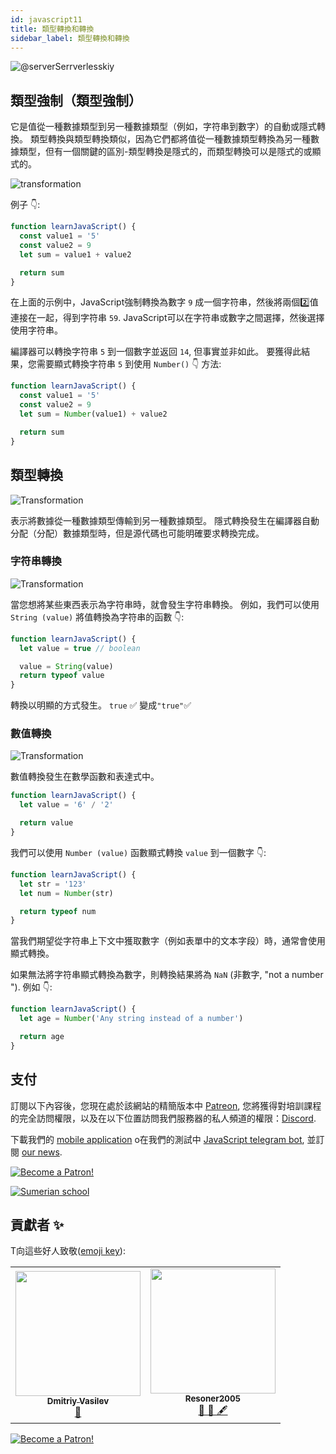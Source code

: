 ```yaml
---
id: javascript11
title: 類型轉換和轉換
sidebar_label: 類型轉換和轉換
---
```


![@serverSerrverlesskiy](/img/javascript/headers/09.jpg)

## 類型強制（類型強制）

它是值從一種數據類型到另一種數據類型（例如，字符串到數字）的自動或隱式轉換。 類型轉換與類型轉換類似，因為它們都將值從一種數據類型轉換為另一種數據類型，但有一個關鍵的區別-類型轉換是隱式的，而類型轉換可以是隱式的或顯式的。

![transformation](https://media.giphy.com/media/xT4uQr9H3EDL7Ha2hq/giphy.gif)

例子 👇:

```jsx live
function learnJavaScript() {
  const value1 = '5'
  const value2 = 9
  let sum = value1 + value2

  return sum
}
```

在上面的示例中，JavaScript強制轉換為數字 `9` 成一個字符串，然後將兩個2️⃣值連接在一起，得到字符串 `59`. JavaScript可以在字符串或數字之間選擇，然後選擇使用字符串。

編譯器可以轉換字符串 `5` 到一個數字並返回 `14`, 但事實並非如此。 要獲得此結果，您需要顯式轉換字符串 `5` 到使用 `Number()` 👇 方法:

```jsx live
function learnJavaScript() {
  const value1 = '5'
  const value2 = 9
  let sum = Number(value1) + value2

  return sum
}
```

## 類型轉換

![Transformation](https://media.giphy.com/media/l2SpMMVivErM0Q7jG/giphy.gif)

表示將數據從一種數據類型傳輸到另一種數據類型。 隱式轉換發生在編譯器自動分配（分配）數據類型時，但是源代碼也可能明確要求轉換完成。

### 字符串轉換

![Transformation](https://media.giphy.com/media/RLVHPJJv7jY1q/giphy.gif)

當您想將某些東西表示為字符串時，就會發生字符串轉換。 例如，我們可以使用 `String (value)` 將值轉換為字符串的函數 👇:

```jsx live
function learnJavaScript() {
  let value = true // boolean

  value = String(value)
  return typeof value
}
```

轉換以明顯的方式發生。 `true` ✅ 變成`"true"`✅

### 數值轉換

![Transformation](https://media.giphy.com/media/4H5nOUqX7FywOGpCF7/giphy.gif)

數值轉換發生在數學函數和表達式中。

```jsx live
function learnJavaScript() {
  let value = '6' / '2'

  return value
}
```

我們可以使用 `Number (value)` 函數顯式轉換 `value` 到一個數字 👇:

```jsx live
function learnJavaScript() {
  let str = '123'
  let num = Number(str)

  return typeof num
}
```

當我們期望從字符串上下文中獲取數字（例如表單中的文本字段）時，通常會使用顯式轉換。

如果無法將字符串顯式轉換為數字，則轉換結果將為 `NaN` (非數字, "not a number "). 例如 👇:

```jsx live
function learnJavaScript() {
  let age = Number('Any string instead of a number')

  return age
}
```

## 支付

訂閱以下內容後，您現在處於該網站的精簡版本中 [Patreon](https://www.patreon.com/javascriptcamp), 您將獲得對培訓課程的完全訪問權限，以及在以下位置訪問我們服務器的私人頻道的權限：[Discord](https://discord.gg/6GDAfXn).

下載我們的 [mobile application](http://onelink.to/njhc95) o在我們的測試中 [JavaScript telegram bot](https://t.me/javascriptcamp_bot), 並訂閱 [our news](https://t.me/javascriptapp).

[![Become a Patron!](/img/logo/patreon.jpg)](https://www.patreon.com/bePatron?u=31769291)


[![Sumerian school](/img/app.jpg)](http://onelink.to/njhc95)

 

## 貢獻者 ✨

T向這些好人致敬([emoji key](https://allcontributors.org/docs/en/emoji-key)):

<table>
  <tr>
    <td align="center"><a href="https://fullstackserverless.github.io/"><img src="https://avatars0.githubusercontent.com/u/6774813?v=4?s=200" width="200px;" alt=""/><br /><sub><b>Dmitriy Vasilev</b></sub></a><br /> <a href="https://github.com/gHashTag/react-native-village/commits?author=gHashTag" title="Documentation">📖</a></td>
    <td align="center"><a href="https://github.com/Resoner2005"><img src="https://avatars1.githubusercontent.com/u/75675814?v=4?s=200" width="200px;" alt=""/><br /><sub><b>Resoner2005</b></sub></a><br /><a href="https://github.com/gHashTag/react-native-village/issues?q=author%3AResoner2005" title="Bug reports">🐛 🎨 🖋</a></td>
  </tr>
  
</table>

[![Become a Patron!](/img/logo/patreon.jpg)](https://www.patreon.com/bePatron?u=31769291)
